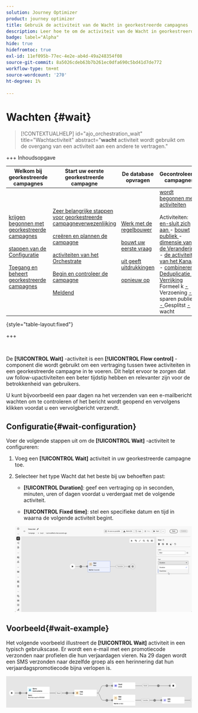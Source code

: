 ```yaml
---
solution: Journey Optimizer
product: journey optimizer
title: Gebruik de activiteit van de Wacht in georkestreerde campagnes
description: Leer hoe te om de activiteit van de Wacht in georkestreerde campagnes te gebruiken
badge: label="Alpha"
hide: true
hidefromtoc: true
exl-id: 11ef095b-77ec-4e2e-ab4d-49a248354f08
source-git-commit: 8a5026cdeb63b7b261ec0dfa690c5bd41d7de772
workflow-type: tm+mt
source-wordcount: '270'
ht-degree: 1%

---
```


# Wachten {#wait}

>[!CONTEXTUALHELP]
>id="ajo_orchestration_wait"
>title="Wachtactiviteit"
>abstract="**wacht** activiteit wordt gebruikt om de overgang van een activiteit aan een andere te vertragen."


+++ Inhoudsopgave

| Welkom bij georkestreerde campagnes | Start uw eerste georkestreerde campagne | De database opvragen | Gecontroleerde campagnes |
|---|---|---|---|
| [ krijgen begonnen met georkestreerde campagnes ](../gs-orchestrated-campaigns.md)<br/><br/>[ stappen van de Configuratie ](../configuration-steps.md)<br/><br/>[ Toegang en beheert georkestreerde campagnes ](../access-manage-orchestrated-campaigns.md) | [ Zeer belangrijke stappen voor georkestreerde campagneverwezenlijking ](../gs-campaign-creation.md)<br/><br/>[ creëren en plannen de campagne ](../create-orchestrated-campaign.md)<br/><br/>[ activiteiten van het Orchestrate ](../orchestrate-activities.md)<br/><br/>[ Begin en controleer de campagne ](../start-monitor-campaigns.md)<br/><br/>[ Meldend ](../reporting-campaigns.md) | [ Werk met de regelbouwer ](../orchestrated-rule-builder.md)<br/><br/>[ bouwt uw eerste vraag ](../build-query.md)<br/><br/>[ uit geeft uitdrukkingen ](../edit-expressions.md)<br/><br/>[ opnieuw op ](../retarget.md) | [ wordt begonnen met activiteiten ](about-activities.md)<br/><br/> Activiteiten:<br/>[ en-sluit zich aan ](and-join.md) - [ bouwt publiek ](build-audience.md) - [ dimensie van de Verandering ](change-dimension.md) - [ de activiteiten van het Kanaal ](channels.md) - [ combineren ](combine.md) - [ Deduplicatie ](deduplication.md) - [ Verrijking ](enrichment.md) Formeel k [ - ](fork.md) Verzoening [ - ](reconciliation.md) sparen publiek [ - ](save-audience.md) Gesplitst [ - ](split.md) wacht <b>[](wait.md)</b> |

{style="table-layout:fixed"}

+++


<br/>

De **[!UICONTROL Wait]** -activiteit is een **[!UICONTROL Flow control]** -component die wordt gebruikt om een vertraging tussen twee activiteiten in een georkestreerde campagne in te voeren. Dit helpt ervoor te zorgen dat uw follow-upactiviteiten een beter tijdstip hebben en relevanter zijn voor de betrokkenheid van gebruikers.

U kunt bijvoorbeeld een paar dagen na het verzenden van een e-mailbericht wachten om te controleren of het bericht wordt geopend en vervolgens klikken voordat u een vervolgbericht verzendt.

## Configuratie{#wait-configuration}

Voer de volgende stappen uit om de **[!UICONTROL Wait]** -activiteit te configureren:

1. Voeg een **[!UICONTROL Wait]** activiteit in uw georkestreerde campagne toe.

1. Selecteer het type Wacht dat het beste bij uw behoeften past:

   * **[!UICONTROL Duration]**: geef een vertraging op in seconden, minuten, uren of dagen voordat u verdergaat met de volgende activiteit.

   * **[!UICONTROL Fixed time]**: stel een specifieke datum en tijd in waarna de volgende activiteit begint.

   ![](../assets/wait_activity.png)

## Voorbeeld{#wait-example}

Het volgende voorbeeld illustreert de **[!UICONTROL Wait]** activiteit in een typisch gebruikscase.  Er wordt een e-mail met een promotiecode verzonden naar profielen die hun verjaardagen vieren. Na 29 dagen wordt een SMS verzonden naar dezelfde groep als een herinnering dat hun verjaardagspromotiecode bijna verlopen is.

![](../assets/wait-example.png)
